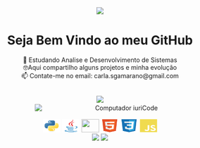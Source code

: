 <div align="center">
<img src="https://github.com/carlagamarano/CarlaGamarano/assets/127261663/2e6eda00-d5ad-4dac-885f-051d06287736"
</div><br>

<h1 align="center">Seja Bem Vindo ao meu GitHub</h1>
<p align="center">🌱 Estudando Analise e Desenvolvimento de Sistemas
<br>🤓Aqui compartilho alguns projetos e minha evolução
<br>📫 Contate-me no email: carla.sgamarano@gmail.com</p>
<br>

 <div>
   <a href="https://github.com/Carlagamarano">
  <img height="180em" src="https://github-readme-stats.vercel.app/api/top-langs/?username=Carlagamarano&layout=compact&langs_count=7&theme=dark"/>
</div>
     
<img src="https://github.com/carlagamarano/CarlaGamarano/assets/127261663/a81b3c59-57c5-40c2-804d-f4b06a231db3" min-width="400px" max-width="400px" width="400px" align="right" alt="Computador iuriCode">

<div style="display: inline-block" align=""><br>
  <img align= alt="Python" height="30" width="40" src="https://raw.githubusercontent.com/devicons/devicon/master/icons/python/python-original.svg">
  <img align= alt="Java" height="30" width="40" src="https://raw.githubusercontent.com/devicons/devicon/master/icons/java/java-original.svg">
  <img align= alt="MySql" height="30" width="40" src="https://cdn.jsdelivr.net/gh/devicons/devicon/icons/mysql/mysql-original-wordmark.svg">
  <img align= alt="HTML" height="30" width="40" src="https://raw.githubusercontent.com/devicons/devicon/master/icons/html5/html5-original.svg">
  <img align= alt="CSS" height="30" width="40" src="https://raw.githubusercontent.com/devicons/devicon/master/icons/css3/css3-original.svg">
  <img align= alt="Javascript" height="30" width="40" src="https://raw.githubusercontent.com/devicons/devicon/master/icons/javascript/javascript-plain.svg">
</div>
 <br>
    
<div>
  <a href= "https://instagram.com/_carlagamarano/" target="_blank"><img src="https://img.shields.io/badge/-Instagram-%23E4405F?style=for-the-badge&logo=instagram&logoColor=white" target="_blank"></a>
  <a href= "https://www.linkedin.com/in/carla-gamarano-04587817a/" target="_blank"><img src="https://img.shields.io/badge/-LinkedIn-%230077B5?style=for-the-badge&logo=linkedin&logoColor=white" target="_blank"></a> 
</div>
